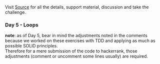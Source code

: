 Visit [Source](https://www.hackerrank.com/challenges/30-loops/problem) for all the details, support material, discussion and take the challenge.
### Day 5 - Loops  
  
**note**: as of Day 5, bear in mind the adjustments noted in the comments because we worked on these exercises with TDD and applying as much as possible SOLID principles.  
Therefore for a mere submission of the code to hackerrank, those adjustments (comment or uncomment some lines usually) are required.